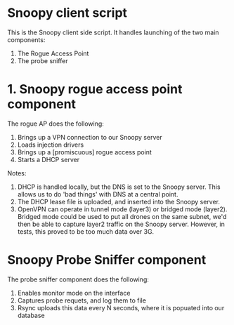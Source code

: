 # Snoopy client script

This is the Snoopy client side script. It handles launching of the two main components:

1. The Rogue Access Point
2. The probe sniffer

# 1. Snoopy rogue access point component

The rogue AP does the following:

1. Brings up a VPN connection to our Snoopy server
2. Loads injection drivers
3. Brings up a [promiscuous] rogue access point
4. Starts a DHCP server

Notes:

1. DHCP is handled locally, but the DNS is set to the Snoopy server.
   This allows us to do 'bad things' with DNS at a central point.
2. The DHCP lease file is uploaded, and inserted into the Snoopy server.
3. OpenVPN can operate in tunnel mode (layer3) or bridged mode (layer2).
   Bridged mode could be used to put all drones on the same subnet, we'd
   then be able to capture layer2 traffic on the Snoopy server.
   However, in tests, this proved to be too much data over 3G.

# Snoopy Probe Sniffer component

The probe sniffer component does the following:

1. Enables monitor mode on the interface
2. Captures probe requets, and log them to file
3. Rsync uploads this data every N seconds, where it is popuated into our database

